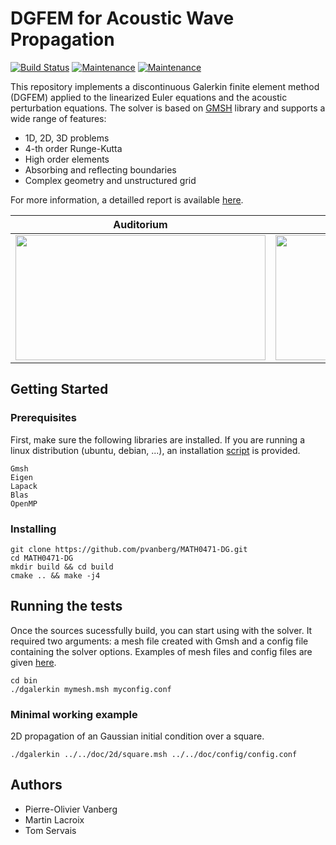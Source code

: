 # DGFEM for Acoustic Wave Propagation 

[![Build Status](https://travis-ci.org/pvanberg/DGFEM-Acoustic.svg?branch=master)](https://travis-ci.org/pvanberg/DGFEM-Acoustic)  [![Maintenance](https://img.shields.io/badge/Version-1.2.0-e67e22.svg)](https://github.com/pvanberg/MATH0471-DG/releases/tag/v1.2.0) [![Maintenance](https://img.shields.io/badge/c++-14%20|%2017%20|%2020-27ae60.svg)](https://github.com/pvanberg/MATH0471-DG/releases/tag/v1.0.0) 

This repository implements a discontinuous Galerkin finite element method (DGFEM) applied to the linearized Euler equations and the acoustic perturbation equations. The solver is based on [GMSH](http://gmsh.info/) library and supports a wide range of features:

- 1D, 2D, 3D problems
- 4-th order Runge-Kutta
- High order elements
- Absorbing and reflecting boundaries
- Complex geometry and unstructured grid

For more information, a detailled report is available [here](https://github.com/pvanberg/DGFEM-Acoustic/blob/master/DGFEM_acoustic.pdf). 

| Auditorium     | Isosurfaces     | Bulk|
| ------------- |:-------------:| :-------------:| 
| <img src="https://raw.githubusercontent.com/pvanberg/DGFEM-Acoustic/master/assets/auditorium_source2_2.png" width="400" height="200" />    | <img src="https://raw.githubusercontent.com/pvanberg/DGFEM-Acoustic/master/assets/auditorium_source_iso1.png" width="400" height="200" />  | <img src="https://raw.githubusercontent.com/pvanberg/DGFEM-Acoustic/master/assets/auditorium_source_bulk1.png" width="400" height="200" /> |


## Getting Started
 	
### Prerequisites

First, make sure the following libraries are installed. If you are running a linux distribution (ubuntu, debian, ...), an installation [script](https://github.com/pvanberg/MATH0471-DG/blob/master/build.sh) is provided. 

```
Gmsh
Eigen
Lapack
Blas
OpenMP
```

### Installing

```
git clone https://github.com/pvanberg/MATH0471-DG.git
cd MATH0471-DG
mkdir build && cd build
cmake .. && make -j4
```

## Running the tests
Once the sources sucessfully build, you can start using with the solver. It required two arguments: a mesh file created with Gmsh and a config file containing the solver options. Examples of mesh files and config files are given [here](https://github.com/pvanberg/MATH0471-DG/tree/master/doc).

```
cd bin
./dgalerkin mymesh.msh myconfig.conf
```

### Minimal working example

2D propagation of an Gaussian initial condition over a square.

```
./dgalerkin ../../doc/2d/square.msh ../../doc/config/config.conf 
```

## Authors

* Pierre-Olivier Vanberg
* Martin Lacroix
* Tom Servais
